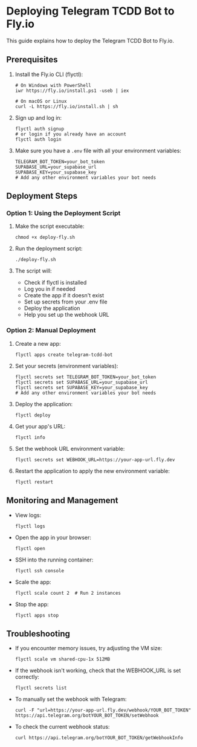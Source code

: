 # Deploying Telegram TCDD Bot to Fly.io

This guide explains how to deploy the Telegram TCDD Bot to Fly.io.

## Prerequisites

1. Install the Fly.io CLI (flyctl):
   ```
   # On Windows with PowerShell
   iwr https://fly.io/install.ps1 -useb | iex
   
   # On macOS or Linux
   curl -L https://fly.io/install.sh | sh
   ```

2. Sign up and log in:
   ```
   flyctl auth signup
   # or login if you already have an account
   flyctl auth login
   ```

3. Make sure you have a `.env` file with all your environment variables:
   ```
   TELEGRAM_BOT_TOKEN=your_bot_token
   SUPABASE_URL=your_supabase_url
   SUPABASE_KEY=your_supabase_key
   # Add any other environment variables your bot needs
   ```

## Deployment Steps

### Option 1: Using the Deployment Script

1. Make the script executable:
   ```
   chmod +x deploy-fly.sh
   ```

2. Run the deployment script:
   ```
   ./deploy-fly.sh
   ```

3. The script will:
   - Check if flyctl is installed
   - Log you in if needed
   - Create the app if it doesn't exist
   - Set up secrets from your .env file
   - Deploy the application
   - Help you set up the webhook URL

### Option 2: Manual Deployment

1. Create a new app:
   ```
   flyctl apps create telegram-tcdd-bot
   ```

2. Set your secrets (environment variables):
   ```
   flyctl secrets set TELEGRAM_BOT_TOKEN=your_bot_token
   flyctl secrets set SUPABASE_URL=your_supabase_url
   flyctl secrets set SUPABASE_KEY=your_supabase_key
   # Add any other environment variables your bot needs
   ```

3. Deploy the application:
   ```
   flyctl deploy
   ```

4. Get your app's URL:
   ```
   flyctl info
   ```

5. Set the webhook URL environment variable:
   ```
   flyctl secrets set WEBHOOK_URL=https://your-app-url.fly.dev
   ```

6. Restart the application to apply the new environment variable:
   ```
   flyctl restart
   ```

## Monitoring and Management

- View logs:
  ```
  flyctl logs
  ```

- Open the app in your browser:
  ```
  flyctl open
  ```

- SSH into the running container:
  ```
  flyctl ssh console
  ```

- Scale the app:
  ```
  flyctl scale count 2  # Run 2 instances
  ```

- Stop the app:
  ```
  flyctl apps stop
  ```

## Troubleshooting

- If you encounter memory issues, try adjusting the VM size:
  ```
  flyctl scale vm shared-cpu-1x 512MB
  ```

- If the webhook isn't working, check that the WEBHOOK_URL is set correctly:
  ```
  flyctl secrets list
  ```

- To manually set the webhook with Telegram:
  ```
  curl -F "url=https://your-app-url.fly.dev/webhook/YOUR_BOT_TOKEN" https://api.telegram.org/botYOUR_BOT_TOKEN/setWebhook
  ```

- To check the current webhook status:
  ```
  curl https://api.telegram.org/botYOUR_BOT_TOKEN/getWebhookInfo
  ```
